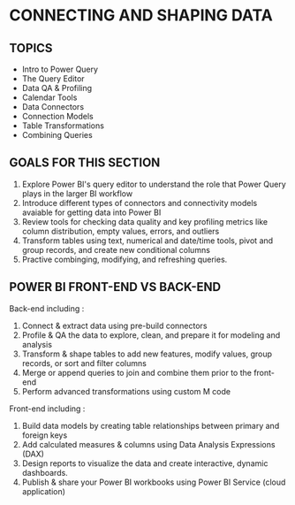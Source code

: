 # CONNECTING AND SHAPING DATA

## TOPICS

- Intro to Power Query
- The Query Editor
- Data QA & Profiling
- Calendar Tools
- Data Connectors
- Connection Models
- Table Transformations
- Combining Queries

## GOALS FOR THIS SECTION

1. Explore Power BI's query editor to understand the role that Power Query plays in the larger BI workflow
2. Introduce different types of connectors and connectivity models avaiable for getting data into Power BI
3. Review tools for checking data quality and key profiling metrics like column distribution, empty values, errors, and outliers
4. Transform tables using text, numerical and date/time tools, pivot and group records, and create new conditional columns
5. Practive combinging, modifying, and refreshing queries.


## POWER BI FRONT-END VS BACK-END

Back-end including :
1. Connect & extract data using pre-build connectors
2. Profile & QA the data to explore, clean, and prepare it for modeling and analysis
3. Transform & shape tables to add new features, modify values, group records, or sort and filter columns
4. Merge or append queries to join and combine them prior to the front-end
5. Perform advanced transformations using custom M code

Front-end including :
1. Build data models by creating table relationships between primary and foreign keys
2. Add calculated measures & columns using Data Analysis Expressions (DAX)
3. Design reports to visualize the data and create interactive, dynamic dashboards.
4. Publish & share your Power BI workbooks using Power BI Service (cloud application)

